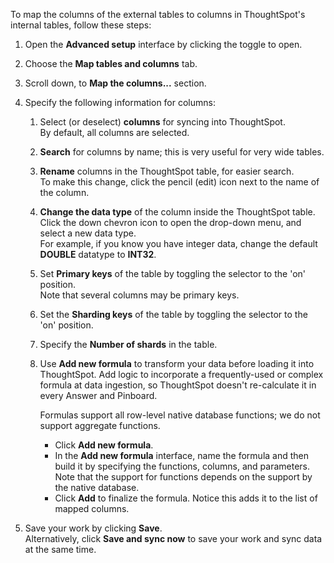 To map the columns of the external tables to columns in ThoughtSpot's internal tables, follow these steps:

1. Open the **Advanced setup** interface by clicking the toggle to open.

2. Choose the **Map tables and columns** tab.

3. Scroll down, to **Map the columns...** section.

4. Specify the following information for columns:

   1. Select (or deselect) **columns** for syncing into ThoughtSpot.<br/>By default, all columns are selected.
   2. **Search** for columns by name; this is very useful for very wide tables.
   3. **Rename** columns in the ThoughtSpot table, for easier search.<br/>To make this change, click the pencil (edit) icon next to the name of the column.
   4. **Change the data type** of the column inside the ThoughtSpot table.<br/>Click the down chevron icon to open the drop-down menu, and select a new data type.<br/>For example, if you know you have integer data, change the default **DOUBLE** datatype to **INT32**.
   5. Set **Primary keys** of the table by toggling the selector to the 'on' position.<br/>Note that several columns may be primary keys.
   6. Set the **Sharding keys** of the table by toggling the selector to the 'on' position.
   7. Specify the **Number of shards** in the table.
   8. Use **Add new formula** to transform your data before loading it into ThoughtSpot. Add logic to incorporate a frequently-used or complex formula at data ingestion, so ThoughtSpot doesn't re-calculate it in every Answer and Pinboard.

      Formulas support all row-level native database functions; we do not support aggregate functions.

      - Click **Add new formula**.
      - In the **Add new formula** interface, name the formula and then build it by specifying the functions, columns, and parameters. Note that the support for functions depends on the support by the native database.
      - Click **Add** to finalize the formula. Notice this adds it to the list of mapped columns.

5. Save your work by clicking **Save**.<br/>Alternatively, click **Save and sync now** to save your work and sync data at the same time.
